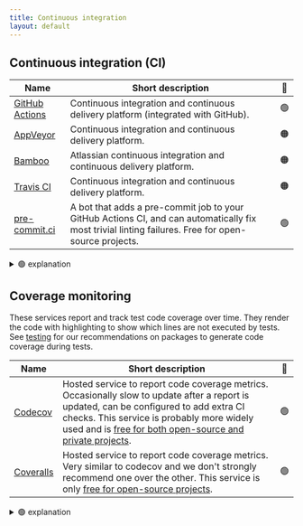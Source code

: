 ```yaml
---
title: Continuous integration
layout: default
---
```


## Continuous integration (CI)

| Name                                                                                  | Short description                                                                                                                                   | 🚦  |
| ------------------------------------------------------------------------------------- | --------------------------------------------------------------------------------------------------------------------------------------------------- | :-: |
| [GitHub Actions](https://docs.github.com/en/actions)                                  | Continuous integration and continuous delivery platform (integrated with GitHub).                                                                   | 🟢  |
| [AppVeyor](https://www.appveyor.com/docs/)                                            | Continuous integration and continuous delivery platform.                                                                                            | 🟠  |
| [Bamboo](https://confluence.atlassian.com/bamboo/bamboo-documentation-289276551.html) | Atlassian continuous integration and continuous delivery platform.                                                                                  | 🟠  |
| [Travis CI](https://docs.travis-ci.com/)                                              | Continuous integration and continuous delivery platform.                                                                                            | 🟠  |
| [pre-commit.ci](https://pre-commit.ci/)                                               | A bot that adds a pre-commit job to your GitHub Actions CI, and can automatically fix most trivial linting failures. Free for open-source projects. | 🟢  |

<details><summary> 🟢 explanation</summary><!-- markdownlint-disable-line MD033 -->
We have many projects using GitHub CI and, it has good integration with GitHub itself, and is free for public repositories (with limited free monthly minutes for private repositories).
</details>

## Coverage monitoring

These services report and track test code coverage over time. They render the
code with highlighting to show which lines are not executed by tests. See
[testing](testing) for our recommendations on packages to generate code coverage
during tests.

| Name                                     | Short description                                                                                                                                                                                                                                                                      | 🚦  |
| ---------------------------------------- | -------------------------------------------------------------------------------------------------------------------------------------------------------------------------------------------------------------------------------------------------------------------------------------- | :-: |
| [Codecov](https://docs.codecov.com/docs) | Hosted service to report code coverage metrics. Occasionally slow to update after a report is updated, can be configured to add extra CI checks. This service is probably more widely used and is [free for both open-source and private projects](https://about.codecov.io/pricing/). | 🟢  |
| [Coveralls](https://docs.coveralls.io/)  | Hosted service to report code coverage metrics. Very similar to codecov and we don't strongly recommend one over the other. This service is only [free for open-source projects](https://coveralls.io/pricing).                                                                        | 🟢  |

<details><summary> 🟢 explanation</summary> <!-- markdownlint-disable-line MD033 -->
Both services are similar, so both 🟢.
</details>
